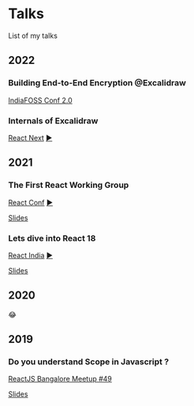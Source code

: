 # Talks
List of my talks

## 2022

### Building End-to-End Encryption @Excalidraw
[IndiaFOSS Conf 2.0](https://indiafoss.net/)


### Internals of Excalidraw


[React Next](https://www.react-next.com/) [▶](https://www.youtube.com/watch?v=mGDAmXNigKo&list=PLMYVq3z1QxSogwDDigcwje1WsSA1pt6s7&index=16&t=8s)



## 2021

### The First React Working Group

[React Conf](https://conf.reactjs.org/) [▶](https://youtu.be/8dUpL8SCO1w?t=5200)

[Slides](https://docs.google.com/presentation/d/1TgsPcWLwnZsCAiaPuaXYgL-FWdx_LpBIw9CeHvYoULY/edit?usp=sharing)

### Lets dive into React 18

[React India](https://www.reactindia.io/) [▶️](https://youtu.be/fhfR8xDQrO0?t=802)

[Slides](https://docs.google.com/presentation/d/1ECOC0FZGrZoqUcLmdeZ5Bploskndt87TqCKomtQ6UVI/edit?usp=sharing)

## 2020

😂
## 2019

### Do you understand Scope in Javascript ?

[ReactJS Bangalore Meetup #49](https://www.meetup.com/reactjs-bangalore/)

[Slides](https://docs.google.com/presentation/d/1dYTYbikyTWv0J6b6fLPzDJA_46Omc137GXvQQ77cjTQ/edit?usp=sharing)
